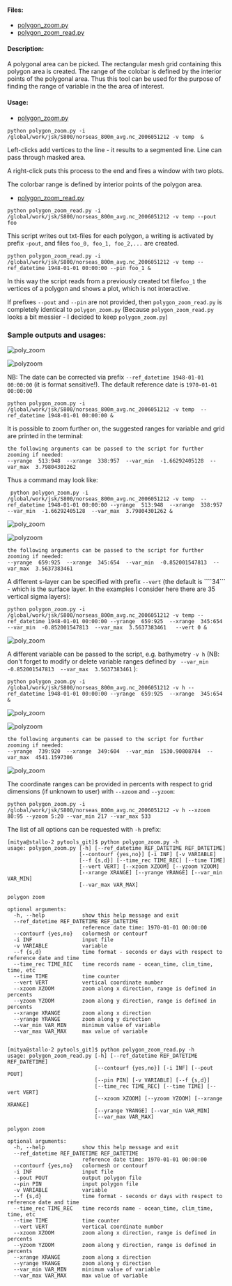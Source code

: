 #### Files:

* [polygon_zoom.py](https://source.uit.no/mitya/pytools_git/blob/master/polygon_zoom.py) 
* [polygon_zoom_read.py](https://source.uit.no/mitya/pytools_git/blob/master/polygon_zoom_read.py) 

#### Description:

A polygonal area can be picked. The rectangular mesh grid containing this polygon area is created. The range of the colobar is defined by the interior points of the polygonal area.  Thus this tool can be used for the purpose of finding the range of variable in the the area of interest.


#### Usage:
 
* [polygon_zoom.py](https://source.uit.no/mitya/pytools_git/blob/master/polygon_zoom.py) 

```
python polygon_zoom.py -i /global/work/jsk/S800/norseas_800m_avg.nc_2006051212 -v temp  &
```
Left-clicks add vertices to the line - it results to a segmented line. Line can pass through masked area.

A right-click puts this process to the end and fires a window with two plots.

The colorbar range is defined by interior points of the polygon area.

* [polygon_zoom_read.py](https://source.uit.no/mitya/pytools_git/blob/master/polygon_zoom_read.py) 

```
python polygon_zoom_read.py -i /global/work/jsk/S800/norseas_800m_avg.nc_2006051212 -v temp --pout foo
```
This script writes out txt-files for each polygon, a writing is activated by prefix ```-pout```, and files ```foo_0, foo_1, foo_2,...``` are created.

```
python polygon_zoom_read.py -i /global/work/jsk/S800/norseas_800m_avg.nc_2006051212 -v temp --ref_datetime 1948-01-01 00:00:00 --pin foo_1 &
```
In this way the script reads from a previously created txt file```foo_1``` the vertices of a polygon and shows a plot, which is not interactive.

If prefixes ```--pout``` and ```--pin``` are not provided, then ```polygon_zoom_read.py``` is completely identical to ```polygon_zoom.py``` (Because ```polygon_zoom_read.py``` looks a bit messier - I decided to keep ```polygon_zoom.py```)
### Sample outputs and usages:

![poly_zoom](poly0.png)

![polyzoom](poly1.png)

NB: The date can be corrected via prefix ```--ref_datetime 1948-01-01 00:00:00``` (it is format sensitive!). The default reference date is ```1970-01-01 00:00:00``` 

```
python polygon_zoom.py -i /global/work/jsk/S800/norseas_800m_avg.nc_2006051212 -v temp  --ref_datetime 1948-01-01 00:00:00 &
```

It is possible to zoom further on, the suggested ranges for variable and grid are printed in the terminal:
```
the following arguments can be passed to the script for further zooming if needed:
--yrange  513:948  --xrange  338:957  --var_min  -1.66292405128  --var_max  3.79804301262
```
Thus a command may look like:

```
 python polygon_zoom.py -i /global/work/jsk/S800/norseas_800m_avg.nc_2006051212 -v temp  --ref_datetime 1948-01-01 00:00:00 --yrange  513:948  --xrange  338:957  --var_min  -1.66292405128  --var_max  3.79804301262 &
```
![poly_zoom](poly2.png)

![polyzoom](poly3.png)



```
the following arguments can be passed to the script for further zooming if needed:
--yrange  659:925  --xrange  345:654  --var_min  -0.852001547813  --var_max  3.5637383461
```

A different s-layer can be specified with prefix ```--vert```  (the default is ````34``` - which is the surface layer. In the examples I consider here there are 35 vertical sigma layers):

```
python polygon_zoom.py -i /global/work/jsk/S800/norseas_800m_avg.nc_2006051212 -v temp --ref_datetime 1948-01-01 00:00:00 --yrange  659:925  --xrange  345:654  --var_min  -0.852001547813  --var_max  3.5637383461   --vert 0 &
```
![poly_zoom](poly8.png)

A different variable can be passed to the script, e.g. bathymetry ```-v h``` (NB: don't forget to modify or delete variable ranges defined by ``` --var_min  -0.852001547813  --var_max  3.5637383461``` ):

```
python polygon_zoom.py -i /global/work/jsk/S800/norseas_800m_avg.nc_2006051212 -v h --ref_datetime 1948-01-01 00:00:00 --yrange  659:925  --xrange  345:654   &
```


![poly_zoom](poly5.png)

![polyzoom](poly6.png)

```
the following arguments can be passed to the script for further zooming if needed:
--yrange  739:920  --xrange  349:604  --var_min  1530.90808784  --var_max  4541.1597306
```

![poly_zoom](poly7.png)

The coordinate ranges can be provided in percents with respect to grid dimensions (if unknown to user) with ```--xzoom``` and ```--yzoom```:

```
python polygon_zoom.py -i /global/work/jsk/S800/norseas_800m_avg.nc_2006051212 -v h --xzoom 80:95 --yzoom 5:20 --var_min 217 --var_max 533 
```

The list of all options can be requested with ```-h``` prefix:
```
[mitya@stallo-2 pytools_git]$ python polygon_zoom.py -h
usage: polygon_zoom.py [-h] [--ref_datetime REF_DATETIME REF_DATETIME]
                       [--contourf {yes,no}] [-i INF] [-v VARIABLE]
                       [--f {s,d}] [--time_rec TIME_REC] [--time TIME]
                       [--vert VERT] [--xzoom XZOOM] [--yzoom YZOOM]
                       [--xrange XRANGE] [--yrange YRANGE] [--var_min VAR_MIN]
                       [--var_max VAR_MAX]

polygon zoom

optional arguments:
  -h, --help            show this help message and exit
  --ref_datetime REF_DATETIME REF_DATETIME
                        reference date time: 1970-01-01 00:00:00
  --contourf {yes,no}   colormesh or contourf
  -i INF                input file
  -v VARIABLE           variable
  --f {s,d}             time format - seconds or days with respect to reference date and time
  --time_rec TIME_REC   time records name - ocean_time, clim_time, time, etc
  --time TIME           time counter
  --vert VERT           vertical coordinate number
  --xzoom XZOOM         zoom along x direction, range is defined in percents
  --yzoom YZOOM         zoom along y direction, range is defined in percents
  --xrange XRANGE       zoom along x direction
  --yrange YRANGE       zoom along y direction
  --var_min VAR_MIN     minimum value of variable
  --var_max VAR_MAX     max value of variable


[mitya@stallo-2 pytools_git]$ python polygon_zoom_read.py -h
usage: polygon_zoom_read.py [-h] [--ref_datetime REF_DATETIME REF_DATETIME]
                            [--contourf {yes,no}] [-i INF] [--pout POUT]
                            [--pin PIN] [-v VARIABLE] [--f {s,d}]
                            [--time_rec TIME_REC] [--time TIME] [--vert VERT]
                            [--xzoom XZOOM] [--yzoom YZOOM] [--xrange XRANGE]
                            [--yrange YRANGE] [--var_min VAR_MIN]
                            [--var_max VAR_MAX]

polygon zoom

optional arguments:
  -h, --help            show this help message and exit
  --ref_datetime REF_DATETIME REF_DATETIME
                        reference date time: 1970-01-01 00:00:00
  --contourf {yes,no}   colormesh or contourf
  -i INF                input file
  --pout POUT           output polygon file
  --pin PIN             input polygon file
  -v VARIABLE           variable
  --f {s,d}             time format - seconds or days with respect to reference date and time
  --time_rec TIME_REC   time records name - ocean_time, clim_time, time, etc
  --time TIME           time counter
  --vert VERT           vertical coordinate number
  --xzoom XZOOM         zoom along x direction, range is defined in percents
  --yzoom YZOOM         zoom along y direction, range is defined in percents
  --xrange XRANGE       zoom along x direction
  --yrange YRANGE       zoom along y direction
  --var_min VAR_MIN     minimum value of variable
  --var_max VAR_MAX     max value of variable

```